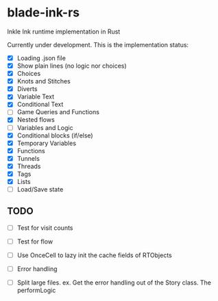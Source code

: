 # blade-ink-rs
Inkle Ink runtime implementation in Rust

Currently under development. This is the implementation status:

- [x] Loading .json file
- [x] Show plain lines (no logic nor choices)
- [x] Choices
- [x] Knots and Stitches
- [x] Diverts
- [x] Variable Text
- [x] Conditional Text
- [ ] Game Queries and Functions
- [x] Nested flows
- [ ] Variables and Logic
- [x] Conditional blocks (if/else)
- [x] Temporary Variables
- [x] Functions
- [x] Tunnels
- [x] Threads
- [x] Tags
- [x] Lists
- [ ] Load/Save state

## TODO

- [ ] Test for visit counts
- [ ] Test for flow
- [ ] Use OnceCell to lazy init the cache fields of RTObjects
- [ ] Error handling
- [ ] Split large files. ex. Get the error handling out of the Story class. The performLogic 



